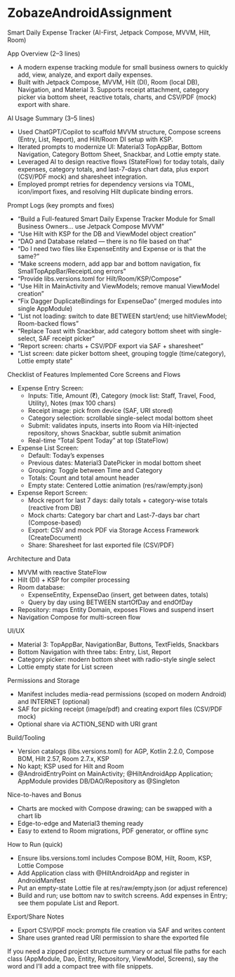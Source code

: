 # ZobazeAndroidAssignment

Smart Daily Expense Tracker (AI-First, Jetpack Compose, MVVM, Hilt, Room)

App Overview (2–3 lines)
- A modern expense tracking module for small business owners to quickly add, view, analyze, and export daily expenses.
- Built with Jetpack Compose, MVVM, Hilt (DI), Room (local DB), Navigation, and Material 3. Supports receipt attachment, category picker via bottom sheet, reactive totals, charts, and CSV/PDF (mock) export with share.

AI Usage Summary (3–5 lines)
- Used ChatGPT/Copilot to scaffold MVVM structure, Compose screens (Entry, List, Report), and Hilt/Room DI setup with KSP.
- Iterated prompts to modernize UI: Material3 TopAppBar, Bottom Navigation, Category Bottom Sheet, Snackbar, and Lottie empty state.
- Leveraged AI to design reactive flows (StateFlow) for today totals, daily expenses, category totals, and last-7-days chart data, plus export (CSV/PDF mock) and sharesheet integration.
- Employed prompt retries for dependency versions via TOML, icon/import fixes, and resolving Hilt duplicate binding errors.

Prompt Logs (key prompts and fixes)
- “Build a Full-featured Smart Daily Expense Tracker Module for Small Business Owners… use Jetpack Compose MVVM”
- “Use Hilt with KSP for the DB and ViewModel object creation”
- “DAO and Database related — there is no file based on that”
- “Do I need two files like ExpenseEntity and Expense or is that the same?”
- “Make screens modern, add app bar and bottom navigation, fix SmallTopAppBar/ReceiptLong errors”
- “Provide libs.versions.toml for Hilt/Room/KSP/Compose”
- “Use Hilt in MainActivity and ViewModels; remove manual ViewModel creation”
- “Fix Dagger DuplicateBindings for ExpenseDao” (merged modules into single AppModule)
- “List not loading: switch to date BETWEEN start/end; use hiltViewModel; Room-backed flows”
- “Replace Toast with Snackbar, add category bottom sheet with single-select, SAF receipt picker”
- “Report screen: charts + CSV/PDF export via SAF + sharesheet”
- “List screen: date picker bottom sheet, grouping toggle (time/category), Lottie empty state”

Checklist of Features Implemented
Core Screens and Flows
- Expense Entry Screen:
  - Inputs: Title, Amount (₹), Category (mock list: Staff, Travel, Food, Utility), Notes (max 100 chars)
  - Receipt image: pick from device (SAF, URI stored)
  - Category selection: scrollable single-select modal bottom sheet
  - Submit: validates inputs, inserts into Room via Hilt-injected repository, shows Snackbar, subtle submit animation
  - Real-time “Total Spent Today” at top (StateFlow)
- Expense List Screen:
  - Default: Today’s expenses
  - Previous dates: Material3 DatePicker in modal bottom sheet
  - Grouping: Toggle between Time and Category
  - Totals: Count and total amount header
  - Empty state: Centered Lottie animation (res/raw/empty.json)
- Expense Report Screen:
  - Mock report for last 7 days: daily totals + category-wise totals (reactive from DB)
  - Mock charts: Category bar chart and Last-7-days bar chart (Compose-based)
  - Export: CSV and mock PDF via Storage Access Framework (CreateDocument)
  - Share: Sharesheet for last exported file (CSV/PDF)

Architecture and Data
- MVVM with reactive StateFlow
- Hilt (DI) + KSP for compiler processing
- Room database:
  - ExpenseEntity, ExpenseDao (insert, get between dates, totals)
  - Query by day using BETWEEN startOfDay and endOfDay
- Repository: maps Entity  Domain, exposes Flows and suspend insert
- Navigation Compose for multi-screen flow

UI/UX
- Material 3: TopAppBar, NavigationBar, Buttons, TextFields, Snackbars
- Bottom Navigation with three tabs: Entry, List, Report
- Category picker: modern bottom sheet with radio-style single select
- Lottie empty state for List screen

Permissions and Storage
- Manifest includes media-read permissions (scoped on modern Android) and INTERNET (optional)
- SAF for picking receipt (image/pdf) and creating export files (CSV/PDF mock)
- Optional share via ACTION_SEND with URI grant

Build/Tooling
- Version catalogs (libs.versions.toml) for AGP, Kotlin 2.2.0, Compose BOM, Hilt 2.57, Room 2.7.x, KSP
- No kapt; KSP used for Hilt and Room
- @AndroidEntryPoint on MainActivity; @HiltAndroidApp Application; AppModule provides DB/DAO/Repository as @Singleton

Nice-to-haves and Bonus
- Charts are mocked with Compose drawing; can be swapped with a chart lib
- Edge-to-edge and Material3 theming ready
- Easy to extend to Room migrations, PDF generator, or offline sync

How to Run (quick)
- Ensure libs.versions.toml includes Compose BOM, Hilt, Room, KSP, Lottie Compose
- Add Application class with @HiltAndroidApp and register in AndroidManifest
- Put an empty-state Lottie file at res/raw/empty.json (or adjust reference)
- Build and run; use bottom nav to switch screens. Add expenses in Entry; see them populate List and Report.

Export/Share Notes
- Export CSV/PDF mock: prompts file creation via SAF and writes content
- Share uses granted read URI permission to share the exported file

If you need a zipped project structure summary or actual file paths for each class (AppModule, Dao, Entity, Repository, ViewModel, Screens), say the word and I’ll add a compact tree with file snippets.
